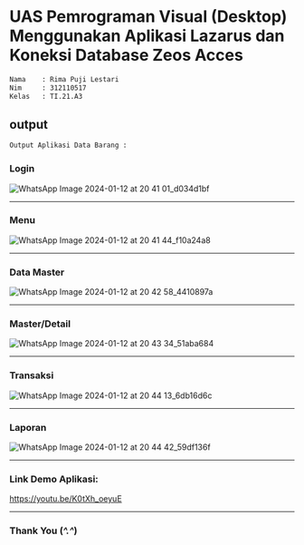 # UAS Pemrograman Visual (Desktop) Menggunakan Aplikasi Lazarus dan Koneksi Database Zeos Acces

```bash
Nama    : Rima Puji Lestari
Nim     : 312110517
Kelas   : TI.21.A3
```

## output

```bash
Output Aplikasi Data Barang :
```

### Login

![WhatsApp Image 2024-01-12 at 20 41 01_d034d1bf](https://github.com/rimapuji/UAS_PEMROGRAMAN_VISUAL/assets/118242692/497393cc-855c-46c4-9944-8715b790d434)

<hr>

### Menu

![WhatsApp Image 2024-01-12 at 20 41 44_f10a24a8](https://github.com/rimapuji/UAS_PEMROGRAMAN_VISUAL/assets/118242692/3ed31fe8-ae33-431e-abf9-6dc273b585a7)

<hr>

### Data Master

![WhatsApp Image 2024-01-12 at 20 42 58_4410897a](https://github.com/rimapuji/UAS_PEMROGRAMAN_VISUAL/assets/118242692/685127ed-1cc0-4dfd-a9e3-dbdebe92c76d)

<hr>

### Master/Detail

![WhatsApp Image 2024-01-12 at 20 43 34_51aba684](https://github.com/rimapuji/UAS_PEMROGRAMAN_VISUAL/assets/118242692/43f4da72-906b-4d86-9324-cd536cea121c)

<hr>

### Transaksi

![WhatsApp Image 2024-01-12 at 20 44 13_6db16d6c](https://github.com/rimapuji/UAS_PEMROGRAMAN_VISUAL/assets/118242692/3008ba3b-fd79-49d5-8b51-232516693753)

<hr>

### Laporan

![WhatsApp Image 2024-01-12 at 20 44 42_59df136f](https://github.com/rimapuji/UAS_PEMROGRAMAN_VISUAL/assets/118242692/bd505f84-3562-4433-8128-c6dd9f36f2c5)

<hr>

### Link Demo Aplikasi:

https://youtu.be/K0tXh_oeyuE

<hr>

### Thank You (_^.^_)
